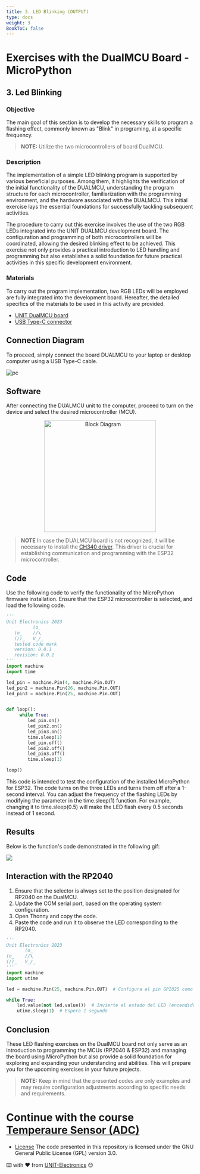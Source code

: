 ```yaml
---
title: 3. LED Blinking (OUTPUT) 
type: docs
weight: 3
BookToC: false
---
```


# Exercises with the DualMCU Board - MicroPython

## 3. Led Blinking
###  Objective
The main goal of this section is to develop the necessary skills to program a flashing effect, commonly known as "Blink" in programing, at a specific frequency.

>**NOTE:**  Utilize the two microcontrollers of board DualMCU.


###  Description
The implementation of a simple LED blinking program is supported by various beneficial purposes. Among them, it highlights the verification of the initial functionality of the DUALMCU, understanding the program structure for each microcontroller, familiarization with the programming environment, and the hardware associated with the DUALMCU. This initial exercise lays the essential foundations for successfully tackling subsequent activities.

The procedure to carry out this exercise involves the use of the two RGB LEDs integrated into the UNIT DUALMCU development board. The configuration and programming of both microcontrollers will be coordinated, allowing the desired blinking effect to be achieved. This exercise not only provides a practical introduction to LED handling and programming but also establishes a solid foundation for future practical activities in this specific development environment.


### Materials

To carry out the program implementation, two RGB LEDs will be employed  are fully integrated into the development board. Hereafter, the detailed specifics of the materials to be used in this activity are provided.
- <a href="https://uelectronics.com/producto/unit-dualmcu-esp32-rp2040-tarjeta-de-desarrollo/" target="_blank"> UNIT DualMCU board</a>
- <a href="https://uelectronics.com/producto/cable-usb-tipo-c-3a-6a/" target="_blank">USB Type-C connector</a>



## Connection Diagram
To proceed, simply connect the board DUALMCU to your laptop or desktop computer using a USB Type-C cable.

![pc](/dual/docs/3-Led_intermitente/images/pc_dual.jpg)

## Software 
After connecting the DUALMCU unit to the computer, proceed to turn on the device and select the desired microcontroller (MCU).
       <div style="text-align: center;">
       <img src="/dual/docs/2-Micropython/images/esp32_or_rasp.jpg" alt="Block Diagram" title="Block Diagram" style="width: 300px;">
       </div>

> **NOTE**  In case the DUALMCU board is not recognized, it will be necessary to install the [CH340 driver](/dual/docs/3-Led_intermitente/images/CH341SER.EXE). This driver is crucial for establishing communication and programming with the ESP32 microcontroller.

## Code

Use the following code to verify the functionality of the MicroPython firmware installation. Ensure that the ESP32 microcontroller is selected, and load the following code.

```py
'''
Unit Electronics 2023
          (o_
   (o_    //\
   (/)_   V_/_ 
   tested code mark
   version: 0.0.1
   revision: 0.0.1
'''
import machine
import time

led_pin = machine.Pin(4, machine.Pin.OUT)
led_pin2 = machine.Pin(26, machine.Pin.OUT)
led_pin3 = machine.Pin(25, machine.Pin.OUT)


def loop():
     while True:
        led_pin.on()    
        led_pin2.on()   
        led_pin3.on()  
        time.sleep(1)  
        led_pin.off()   
        led_pin2.off()  
        led_pin3.off()  
        time.sleep(1)   

loop()
```
This code is intended to test the configuration of the installed MicroPython for ESP32. The code turns on the three LEDs and turns them off after a 1-second interval. You can adjust the frequency of the flashing LEDs by modifying the parameter in the time.sleep(1) function. For example, changing it to time.sleep(0.5) will make the LED flash every 0.5 seconds instead of 1 second. 

## Results
Below is the function's code demonstrated in the following gif:

![](/dual/docs/3-Led_intermitente/images/blink_led2.gif)

## Interaction with the RP2040
1. Ensure that the selector is always set to the position designated for RP2040 on the DualMCU.
2. Update the COM serial port, based on the operating system configuration.
3. Open Thonny and copy the code.
4. Paste the code and run it to observe the LED corresponding to the RP2040.



```py
'''
Unit Electronics 2023
       (o_
(o_    //\
(/)_   V_/_ 
'''
import machine
import utime

led = machine.Pin(25, machine.Pin.OUT)  # Configura el pin GPIO25 como salida

while True:
    led.value(not led.value())  # Invierte el estado del LED (encendido/apagado)
    utime.sleep(1)  # Espera 1 segundo
```

## Conclusion
These LED flashing exercises on the DualMCU board not only serve as an introduction to programming the MCUs (RP2040 & ESP32) and managing the board using MicroPython but also provide a solid foundation for exploring and expanding your understanding and abilities. This will prepare you for the upcoming exercises in your future projects.


> **NOTE:** Keep in mind that the presented codes are only examples and may require configuration adjustments according to specific needs and requirements.

# Continue with the course [ Temperaure Sensor (ADC)](/dual/docs/4-sensor_de_temperatura/)

* [License](https://www.gnu.org/licenses/gpl-3.0.html) The code presented in this repository is licensed under the GNU General Public License (GPL) version 3.0.

⌨️ with ❤️ from [UNIT-Electronics](https://github.com/UNIT-Electronics) 😊